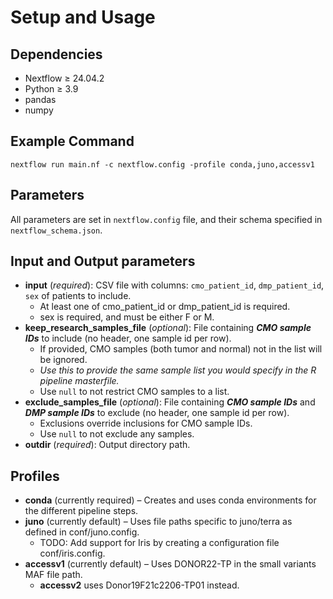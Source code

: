 # Setup and Usage

## Dependencies

* Nextflow ≥ 24.04.2
* Python ≥ 3.9
* pandas
* numpy

## Example Command

```
nextflow run main.nf -c nextflow.config -profile conda,juno,accessv1
```

## Parameters

All parameters are set in `nextflow.config` file, and their schema specified in `nextflow_schema.json`. &#x20;

## Input and Output parameters

* **input** (_required_): CSV file with columns: `cmo_patient_id`, `dmp_patient_id`, `sex` of patients to include.
  * At least one of cmo\_patient\_id or dmp\_patient\_id is required.
  * sex is required, and must be either F or M.
* **keep\_research\_samples\_file** (_optional_): File containing _**CMO sample IDs**_ to include (no header, one sample id per row).
  * If provided, CMO samples (both tumor and normal) not in the list will be ignored.
  * _Use this to provide the same sample list you would specify in the R pipeline masterfile._
  * Use `null` to not restrict CMO samples to a list.
* **exclude\_samples\_file** (_optional_): File containing _**CMO sample IDs**_ and _**DMP sample IDs**_ to exclude (no header, one sample id per row).
  * Exclusions override inclusions for CMO sample IDs.
  * Use `null` to not exclude any samples.
* **outdir** (_required_): Output directory path.

## Profiles

* **conda** (currently required) – Creates and uses conda environments for the different pipeline steps.
* **juno** (currently default) – Uses file paths specific to juno/terra as defined in conf/juno.config.
  * TODO: Add support for Iris by creating a configuration file conf/iris.config.
* **accessv1** (currently default) – Uses DONOR22-TP in the small variants MAF file path.
  * **accessv2** uses Donor19F21c2206-TP01 instead.
